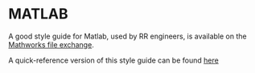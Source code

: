 # MATLAB

A good style guide for Matlab, used by RR engineers, is available on the 
[Mathworks file exchange](https://uk.mathworks.com/matlabcentral/fileexchange/46056-matlab-style-guidelines-2-0).

A quick-reference version of this style guide can be found 
[here](https://uk.mathworks.com/matlabcentral/mlc-downloads/downloads/e5a683fc-4a80-11e4-9553-005056977bd0/f8c4e908-a5b6-4ffb-a36a-9ee47990dfd3/images/screenshot.png)